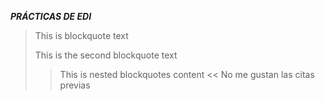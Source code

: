 _***PRÁCTICAS DE EDI***_
>This is blockquote text 
>
> This is the second blockquote text
>> This is nested blockquotes content
<<
No me gustan las citas previas
